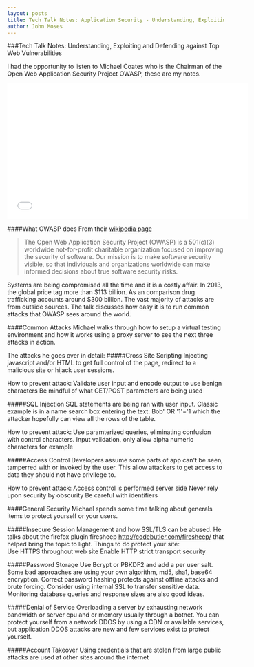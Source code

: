 ```yaml
---
layout: posts
title: Tech Talk Notes: Application Security - Understanding, Exploiting and Defending against Top Web Vulnerabilities
author: John Moses
---
```


###Tech Talk Notes: Understanding, Exploiting and Defending against Top Web Vulnerabilities

I had the opportunity to listen to Michael Coates who is the Chairman of the Open Web Application Security Project OWASP, these are my notes.

<iframe width="560" height="315" src="//www.youtube.com/embed/sY7pUJU8a7U" frameborder="0" allowfullscreen="allowfullscreen"></iframe>

####What OWASP does
From their [wikipedia page ](https://www.owasp.org/index.php/Main_Page)
> The Open Web Application Security Project (OWASP) is a 501(c)(3) worldwide not-for-profit charitable organization focused on improving the security of software. Our mission is to make software security visible, so that individuals and organizations worldwide can make informed decisions about true software security risks.

Systems are being compromised all the time and it is a costly affair.  In 2013, the global price tag more than $113 billion.  As an comparison drug trafficking accounts around $300 billion.  The vast majority of attacks are from outside sources.  The talk discusses how easy it is to run common attacks that OWASP sees around the world.  

####Common Attacks
Michael walks through how to setup a virtual testing environment and how it works using a proxy server to see the next three attacks in action.

The attacks he goes over in detail:
#####Cross Site Scripting
Injecting javascript and/or HTML to get full control of the page, redirect to a malicious site or hijack user sessions.

How to prevent attack:
Validate user input and encode output to use benign characters
Be mindful of what GET/POST parameters are being used

#####SQL Injection
SQL statements are being ran with user input.  Classic example is in a name search box entering the text: Bob' OR '1'='1 which the attacker hopefully can view all the rows of the table.

How to prevent attack:
Use paramterized queries, eliminating confusion with control characters.
Input validation, only allow alpha numeric characters for example

#####Access Control
Developers assume some parts of app can't be seen, tamperred with or invoked by the user.  This allow attackers to get access to data they should not have privilege to.

How to prevent attack:
Access control is performed server side
Never rely upon security by obscurity
Be careful with identifiers

####General Security
Michael spends some time talking about generals items to protect yourself or your users.

#####Insecure Session Management and how SSL/TLS can be abused. 
He talks about the firefox plugin firesheep http://codebutler.com/firesheep/ that helped bring the topic to light.  Things to do protect your site:  
Use HTTPS throughout web site
Enable HTTP strict transport security

#####Password Storage
Use Bcrypt or PBKDF2 and add a per user salt.  Some bad approaches are using your own algorithm, md5, sha1, base64 encryption.  Correct password hashing protects against offline attacks and brute forcing. Consider using internal SSL to transfer sensitive data.  Monitoring database queries and response sizes are also good ideas.

#####Denial of Service
Overloading a server by exhausting network bandwidth or server cpu and or memory usually through a botnet.  You can protect yourself from a network DDOS by using a CDN or available services, but application DDOS attacks are new and few services exist to protect yourself.

#####Account Takeover
Using credentials that are stolen from large public attacks are used at other sites around the internet